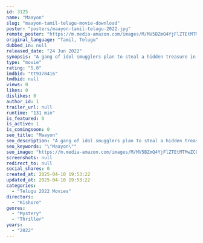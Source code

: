 ```yaml
---
id: 3125
name: "Maayon"
slug: "maayon-tamil-telugu-movie-download"
poster: "posters/maayon-tamil-telugu-2022.jpg"
remote_poster: "https://m.media-amazon.com/images/M/MV5BZmQ4YjFlZTEtMTMwZC00OTgwLWEzNjYtODM4ZGZmNzczMDY4XkEyXkFqcGc@._V1_SX300.jpg"
original_language: "Tamil, Telugu"
dubbed_in: null
released_date: "24 Jun 2022"
synopsis: "A gang of idol smugglers plan to steal a hidden treasure in an ancient Hindu temple, that has mysterious secrets. What happens next ?"
type: "movie"
rating: "5.8"
imdbid: "tt9378416"
tmdbid: null
views: 0
likes: 0
dislikes: 0
author_id: 1
trailer_url: null
runtime: "131 min"
is_featured: 0
is_active: 1
is_comingsoon: 0
seo_title: "Maayon"
seo_description: "A gang of idol smugglers plan to steal a hidden treasure in an ancient Hindu temple, that has mysterious secrets. What happens next ?"
seo_keywords: "\"Maayon\""
seo_image: "https://m.media-amazon.com/images/M/MV5BZmQ4YjFlZTEtMTMwZC00OTgwLWEzNjYtODM4ZGZmNzczMDY4XkEyXkFqcGc@._V1_SX300.jpg"
screenshots: null
redirect_to: null
social_shares: 0
created_at: 2025-04-10 19:53:22
updated_at: 2025-04-10 19:53:22
categories:
  - "Telugu 2022 Movies"
directors:
  - "Kishore"
genres:
  - "Mystery"
  - "Thriller"
years:
  - "2022"
---
```

